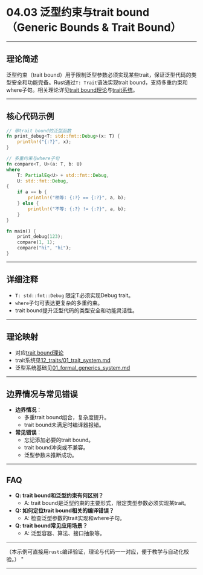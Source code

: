 ﻿# 04.03 泛型约束与trait bound（Generic Bounds & Trait Bound）

---

## 理论简述

泛型约束（trait bound）用于限制泛型参数必须实现某些trait，保证泛型代码的类型安全和功能完备。Rust通过`T: Trait`语法实现trait bound，支持多重约束和where子句。相关理论详见[trait bound理论](../../04_generics/02_trait_bounds.md)与[trait系统](../../12_traits/01_trait_system.md)。

---

## 核心代码示例

```rust
// 带trait bound的泛型函数
fn print_debug<T: std::fmt::Debug>(x: T) {
    println!("{:?}", x);
}

// 多重约束与where子句
fn compare<T, U>(a: T, b: U)
where
    T: PartialEq<U> + std::fmt::Debug,
    U: std::fmt::Debug,
{
    if a == b {
        println!("相等: {:?} == {:?}", a, b);
    } else {
        println!("不等: {:?} != {:?}", a, b);
    }
}

fn main() {
    print_debug(123);
    compare(1, 1);
    compare("hi", "hi");
}
```

---

## 详细注释

- `T: std::fmt::Debug` 限定T必须实现Debug trait。
- `where`子句可表达更复杂的多重约束。
- trait bound提升泛型代码的类型安全和功能灵活性。

---

## 理论映射

- 对应[trait bound理论](../../04_generics/02_trait_bounds.md)
- trait系统见[12_traits/01_trait_system.md](../../12_traits/01_trait_system.md)
- 泛型系统基础见[01_formal_generics_system.md](../../04_generics/01_formal_generics_system.md)

---

## 边界情况与常见错误

- **边界情况**：
  - 多重trait bound组合，复杂度提升。
  - trait bound未满足时编译器报错。
- **常见错误**：
  - 忘记添加必要的trait bound。
  - trait bound冲突或不兼容。
  - 泛型参数未推断成功。

---

## FAQ

- **Q: trait bound和泛型约束有何区别？**
  - A: trait bound是泛型约束的主要形式，限定类型参数必须实现某trait。
- **Q: 如何定位trait bound相关的编译错误？**
  - A: 检查泛型参数的trait实现和where子句。
- **Q: trait bound常见应用场景？**
  - A: 泛型容器、算法、接口抽象等。

---

（本示例可直接用`rustc`编译验证，理论与代码一一对应，便于教学与自动化校验。）
"

---
